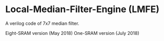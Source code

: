 Local-Median-Filter-Engine (LMFE)
======================================
A verilog code of 7x7 median filter.

Eight-SRAM version (May 2018)
One-SRAM version (July 2018)
